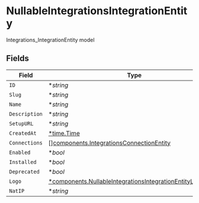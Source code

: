 # NullableIntegrationsIntegrationEntity

Integrations_IntegrationEntity model


## Fields

| Field                                                                                                                                     | Type                                                                                                                                      | Required                                                                                                                                  | Description                                                                                                                               |
| ----------------------------------------------------------------------------------------------------------------------------------------- | ----------------------------------------------------------------------------------------------------------------------------------------- | ----------------------------------------------------------------------------------------------------------------------------------------- | ----------------------------------------------------------------------------------------------------------------------------------------- |
| `ID`                                                                                                                                      | **string*                                                                                                                                 | :heavy_minus_sign:                                                                                                                        | N/A                                                                                                                                       |
| `Slug`                                                                                                                                    | **string*                                                                                                                                 | :heavy_minus_sign:                                                                                                                        | N/A                                                                                                                                       |
| `Name`                                                                                                                                    | **string*                                                                                                                                 | :heavy_minus_sign:                                                                                                                        | N/A                                                                                                                                       |
| `Description`                                                                                                                             | **string*                                                                                                                                 | :heavy_minus_sign:                                                                                                                        | N/A                                                                                                                                       |
| `SetupURL`                                                                                                                                | **string*                                                                                                                                 | :heavy_minus_sign:                                                                                                                        | N/A                                                                                                                                       |
| `CreatedAt`                                                                                                                               | [*time.Time](https://pkg.go.dev/time#Time)                                                                                                | :heavy_minus_sign:                                                                                                                        | N/A                                                                                                                                       |
| `Connections`                                                                                                                             | [][components.IntegrationsConnectionEntity](../../models/components/integrationsconnectionentity.md)                                      | :heavy_minus_sign:                                                                                                                        | N/A                                                                                                                                       |
| `Enabled`                                                                                                                                 | **bool*                                                                                                                                   | :heavy_minus_sign:                                                                                                                        | N/A                                                                                                                                       |
| `Installed`                                                                                                                               | **bool*                                                                                                                                   | :heavy_minus_sign:                                                                                                                        | N/A                                                                                                                                       |
| `Deprecated`                                                                                                                              | **bool*                                                                                                                                   | :heavy_minus_sign:                                                                                                                        | N/A                                                                                                                                       |
| `Logo`                                                                                                                                    | [*components.NullableIntegrationsIntegrationEntityLogoEntity](../../models/components/nullableintegrationsintegrationentitylogoentity.md) | :heavy_minus_sign:                                                                                                                        | N/A                                                                                                                                       |
| `NatIP`                                                                                                                                   | **string*                                                                                                                                 | :heavy_minus_sign:                                                                                                                        | N/A                                                                                                                                       |